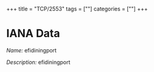 +++
title = "TCP/2553"
tags = [""]
categories = [""]
+++

# IANA Data

_Name:_ efidiningport

_Description:_ efidiningport

